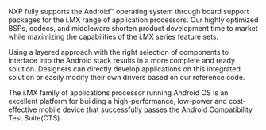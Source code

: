 NXP fully supports the Android™ operating system through board support packages for the i.MX range of application processors.
Our highly optimized BSPs, codecs, and middleware shorten product development time to market while maximizing the capabilities of the 
i.MX series feature sets.

Using a layered approach with the right selection of components to interface into the Android stack results in a more complete and ready solution. 
Designers can directly develop applications on this integrated solution or easily modify their own drivers based on our reference code.

The i.MX family of applications processor running Android OS is an excellent platform for building a high-performance, low-power and 
cost-effective mobile device that successfully passes the Android Compatibility Test Suite(CTS).

